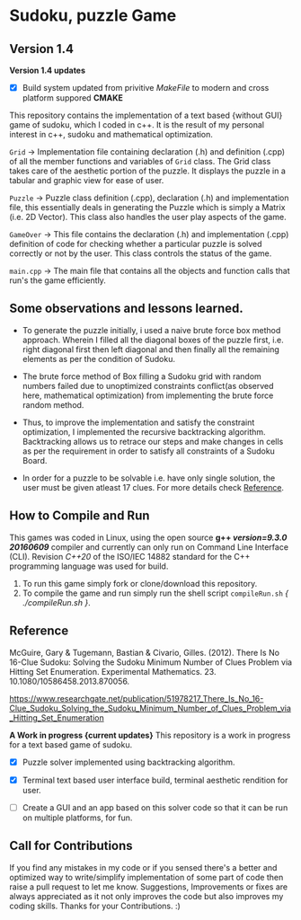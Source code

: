 # Sudoku, puzzle Game
## Version 1.4


**Version 1.4 updates**
- [x] Build system updated from privitive *MakeFile* to modern and cross platform suppored **CMAKE**


This repository contains the implementation of a text based {without GUI} game of sudoku, which I coded in c++.
It is the result of my personal interest in c++, sudoku and mathematical optimization.

`Grid` -> Implementation file containing declaration (.h) and definition (.cpp) of all the member functions and variables of `Grid` class. The Grid class takes care of the aesthetic portion of the puzzle. It displays the puzzle in a tabular and graphic view for ease of user.

`Puzzle` -> Puzzle class definition (.cpp), declaration (.h) and implementation file, this essentially deals in generating the Puzzle which is simply a Matrix (i.e. 2D Vector). This class also handles the user play aspects of the game.

`GameOver` -> This file contains the declaration (.h) and implementation (.cpp) definition of code for checking whether a particular puzzle is solved correctly or not by the user. This class controls the status of the game.

`main.cpp` -> The main file that contains all the objects and function calls that run's the game efficiently.

## Some observations and lessons learned.
* To generate the puzzle initially, i used a naive brute force box method approach. Wherein I filled all the diagonal boxes of the puzzle first, i.e. right diagonal first then left diagonal and then finally all the remaining elements as per the condition of Sudoku.

* The brute force method of Box filling a Sudoku grid with random numbers failed due to unoptimized constraints conflict(as observed here, mathematical optimization) from implementing the brute force random method.

* Thus, to improve the implementation and satisfy the constraint optimization, I implemented the recursive backtracking algorithm. Backtracking allows us to retrace our steps and make changes in cells as per the requirement in order to satisfy all constraints of a Sudoku Board.

* In order for a puzzle to be solvable i.e. have only single solution, the user must be given atleast 17 clues. For more details check [Reference](#Reference).


## How to Compile and Run
This games was coded in Linux, using the open source **g++ *version=9.3.0 20160609*** compiler and currently can only run on Command Line Interface (CLI). Revision *C++20* of the ISO/IEC 14882 standard for the C++ programming language was used for build.

1. To run this game simply fork or clone/download this repository.
2. To compile the game and run simply run the shell script `compileRun.sh` *{ ./compileRun.sh }*.

## Reference 
McGuire, Gary & Tugemann, Bastian & Civario, Gilles. (2012). There Is No 16-Clue Sudoku: Solving the Sudoku Minimum Number of Clues Problem via Hitting Set Enumeration. Experimental Mathematics. 23. 10.1080/10586458.2013.870056.

https://www.researchgate.net/publication/51978217_There_Is_No_16-Clue_Sudoku_Solving_the_Sudoku_Minimum_Number_of_Clues_Problem_via_Hitting_Set_Enumeration


**A Work in progress {current updates}**
This repository is a work in progress for a text based game of sudoku.

- [x] Puzzle solver implemented using backtracking algorithm.
- [x] Terminal text based user interface build, terminal aesthetic rendition for user.
- [ ] Create a GUI and an app based on this solver code so that it can be run on multiple platforms, for fun.


## Call for Contributions
If you find any mistakes in my code or if you sensed there's a better and optimized way to write/simplify implementation of some part of code then raise a pull request to let me know. Suggestions, Improvements or fixes are always appreciated as it not only improves the code but also improves my coding skills. 
Thanks for your Contributions. :)
